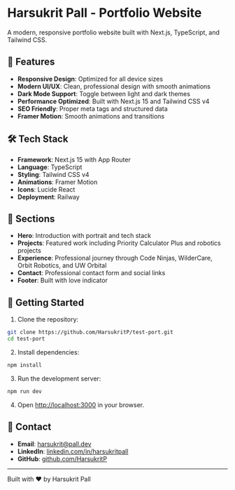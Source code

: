# Harsukrit Pall - Portfolio Website

A modern, responsive portfolio website built with Next.js, TypeScript, and Tailwind CSS.

## 🚀 Features

- **Responsive Design**: Optimized for all device sizes
- **Modern UI/UX**: Clean, professional design with smooth animations
- **Dark Mode Support**: Toggle between light and dark themes
- **Performance Optimized**: Built with Next.js 15 and Tailwind CSS v4
- **SEO Friendly**: Proper meta tags and structured data
- **Framer Motion**: Smooth animations and transitions

## 🛠️ Tech Stack

- **Framework**: Next.js 15 with App Router
- **Language**: TypeScript
- **Styling**: Tailwind CSS v4
- **Animations**: Framer Motion
- **Icons**: Lucide React
- **Deployment**: Railway

## 📱 Sections

- **Hero**: Introduction with portrait and tech stack
- **Projects**: Featured work including Priority Calculator Plus and robotics projects
- **Experience**: Professional journey through Code Ninjas, WilderCare, Orbit Robotics, and UW Orbital
- **Contact**: Professional contact form and social links
- **Footer**: Built with love indicator

## 🚀 Getting Started

1. Clone the repository:
```bash
git clone https://github.com/HarsukritP/test-port.git
cd test-port
```

2. Install dependencies:
```bash
npm install
```

3. Run the development server:
```bash
npm run dev
```

4. Open [http://localhost:3000](http://localhost:3000) in your browser.

## 📧 Contact

- **Email**: harsukrit@pall.dev
- **LinkedIn**: [linkedin.com/in/harsukritpall](https://linkedin.com/in/harsukritpall)
- **GitHub**: [github.com/HarsukritP](https://github.com/HarsukritP)

---

Built with ❤️ by Harsukrit Pall
